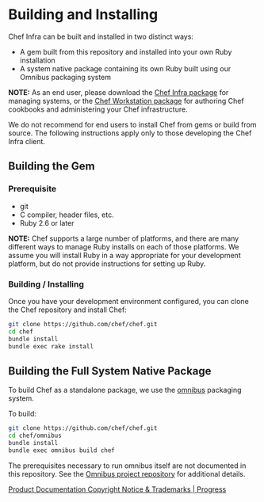 # Building and Installing

Chef Infra can be built and installed in two distinct ways:

- A gem built from this repository and installed into your own Ruby installation
- A system native package containing its own Ruby built using our Omnibus packaging system

**NOTE:** As an end user, please download the [Chef Infra package](https://www.chef.io/downloads/tools/infra-client) for managing systems, or the [Chef Workstation package](https://www.chef.io/downloads/tools/workstation) for authoring Chef cookbooks and administering your Chef infrastructure.

We do not recommend for end users to install Chef from gems or build from source. The following instructions apply only to those developing the Chef Infra client.

## Building the Gem

### Prerequisite

- git
- C compiler, header files, etc.
- Ruby 2.6 or later

**NOTE:** Chef supports a large number of platforms, and there are many different ways to manage Ruby installs on each of those platforms. We assume you will install Ruby in a way appropriate for your development platform, but do not provide instructions for setting up Ruby.

### Building / Installing

Once you have your development environment configured, you can clone the Chef repository and install Chef:

```bash
git clone https://github.com/chef/chef.git
cd chef
bundle install
bundle exec rake install
```

## Building the Full System Native Package

To build Chef as a standalone package, we use the [omnibus](omnibus/README.md) packaging system.

To build:

```bash
git clone https://github.com/chef/chef.git
cd chef/omnibus
bundle install
bundle exec omnibus build chef
```

The prerequisites necessary to run omnibus itself are not documented in this repository. See the [Omnibus project repository](https://github.com/chef/omnibus) for additional details.

[Product Documentation Copyright Notice & Trademarks | Progress](https://www.progress.com/legal/documentation-copyright)
